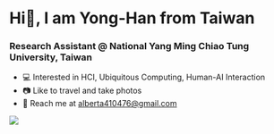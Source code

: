 <h1>Hi👋, I am Yong-Han from Taiwan</h1>

<h3>Research Assistant @ National Yang Ming Chiao Tung University, Taiwan</h3>

- 💻 Interested in HCI, Ubiquitous Computing, Human-AI Interaction
- 📷 Like to travel and take photos 
- 📩 Reach me at <alberta410476@gmail.com>
<p>
<img src="https://github-readme-stats.vercel.app/api?username=scod0401&bg_color=1f2938&text_color=FFFFFF&show_icons=true&hide-border=true&include_all_commits=true" />
</p>
